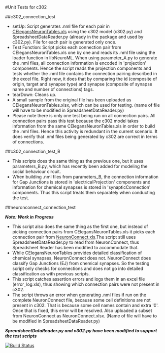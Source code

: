 #Unit Tests for c302

##c302_connection_test

- setUp: Script generates .nml file for each pair in [CElegansNeuronTables.xls](https://github.com/openworm/CElegansNeuroML/blob/master/CElegansNeuronTables.xls) using the c302 model (c302.py) and SpreadsheetDataReader.py (already in the package and used by c302.py). File for each pair is generated only once.
- Test Function: Script picks each connection pair from CElegansNeuronTables.xls one by one and reads its .nml file using the loader function in libNeuroML. When using parameter_A.py to generate the .nml files, all connection information is encoded in 'projection' components. Hence the script reads the projection components and tests whether the .nml file contains the connection pairing described in the excel file. Right now, it does that by comparing the id (composite of origin, target and synapse type) and synapse (composite of synapse name and number of connections) tags.
- tearDown: Cleans up.
- A small sample from the original file has been uploaded as CElegansNeuronTables.xlsx, which can be used for testing. (name of file will have to be modified in SpreadsheetDataReader.py)
- Please note there is only one test being run on all connection pairs. All connection pairs pass this test because the c302 model takes information from the same CElegansNeuronTables.xls in order to build the .nml files. Hence this activity is redundant in the current scenario. It does verify that .nml files being generated by c302 are correct in terms of connections.

##c302_connection_test_B

- This scripts does the same thing as the previous one, but it uses parameters_B.py, which has recently been added for modeling the social behaviour circuit.
- When building .nml files from parameters_B, the connection information for Gap Junctions is stored in 'electricalProjection' components and information for chemical synapses is stored in 'synapticConnection' components. Thus this script treats them separately when conducting the test.

##neuronconnect_connection_test

**_Note: Work in Progress_**

- This script also does the same thing as the first one, but instead of picking connection pairs from CElegansNeuronTables.xls it picks each connection pair from [NeuronConnect.xls](http://www.wormatlas.org/images/NeuronConnect.xls).The script still uses SpreadsheetDataReader.py to read from NeuronConnect, thus Spreadsheet Reader has been modified to accommodate that.
- While CElegansNeuronTables provides detailed classification of chemical synapses, NeuronConnect does not. NeuronConnect does classify Gap Junctions (EJ) from chemical synapses. So the testing script only checks for connections and does not go into detailed classification as with previous scripts.
- This script catches assertion errors and logs them in an excel file (error_log.xls), thus showing which connection pairs were not present in c302.
- The script throws an error when generating .nml files if run on the complete NeuronConnect file, because some cell definitions are not present in c302. That is because some cell names contain and extra '0'. Once that is fixed, this error will be resolved.  Also uploaded a subset from NeuronConnect as NeuronConnect.xlsx. (Name of file will have to be modified in SpreadsheetDataReader.py)


**_SpreadsheetDataReader.py and c302.py have been modified to support the test scripts_**

[![Build Status](https://travis-ci.org/ahrasheed/CElegansNeuroML.svg?branch=master)](https://travis-ci.org/ahrasheed/CElegansNeuroML)
